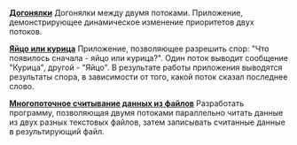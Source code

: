 **[Догонялки](https://github.com/methaqualonum/Thread/tree/master/src/ru/svs/thread/catchUp)**
Догонялки между двумя потоками.
Приложение, демонстрирующее динамическое изменение приоритетов двух потоков.

**[Яйцо или курица](https://github.com/methaqualonum/Thread/tree/master/src/ru/svs/thread/eggOrChicken)**
Приложение, позволяющее разрешить спор: "Что появилось сначала - яйцо или курица?". Один поток выводит сообщение "Курица", другой - "Яйцо". В результате работы приложения выводятся результаты спора, в зависимости от того, какой поток сказал последнее слово.

**[Многопоточное считывание данных из файлов](https://github.com/methaqualonum/Thread/tree/master/src/ru/svs/thread/readThreads)**
Разработать программу, позволяющая двумя потоками параллельно читать данные из двух разных текстовых файлов, затем записывать считанные данные в результирующий файл. 
